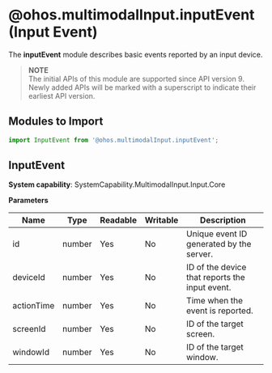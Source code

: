 # @ohos.multimodalInput.inputEvent (Input Event)

The **inputEvent** module describes basic events reported by an input device.

> **NOTE**<br>
> The initial APIs of this module are supported since API version 9. Newly added APIs will be marked with a superscript to indicate their earliest API version.

## Modules to Import

```js
import InputEvent from '@ohos.multimodalInput.inputEvent';
```

## InputEvent 

**System capability**: SystemCapability.MultimodalInput.Input.Core

**Parameters**

| Name| Type| Readable| Writable| Description|
| -------- | -------- | -------- | -------- | -------- |
| id | number | Yes| No| Unique event ID generated by the server.|
| deviceId | number | Yes| No| ID of the device that reports the input event.|
| actionTime | number | Yes| No| Time when the event is reported.|
| screenId | number | Yes| No| ID of the target screen.|
| windowId | number | Yes| No| ID of the target window.|
